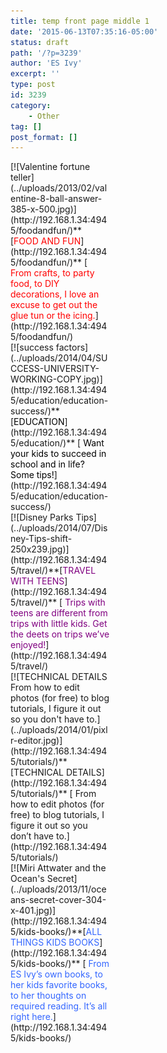 ```yaml
---
title: temp front page middle 1
date: '2015-06-13T07:35:16-05:00'
status: draft
path: '/?p=3239'
author: 'ES Ivy'
excerpt: ''
type: post
id: 3239
category:
    - Other
tag: []
post_format: []
---
```

<div class="wp-caption alignleft" id="attachment_1173" style="width: 160px">[![Valentine fortune teller](../uploads/2013/02/valentine-8-ball-answer-385-x-500.jpg)](http://192.168.1.34:4945/foodandfun/)**[<span style="color: #ff0000;">FOOD AND FUN</span>](http://192.168.1.34:4945/foodandfun/)**  
 [ <span style="color: #ff0000;">From crafts, to party food, to DIY decorations, I love an excuse to get out the glue tun or the icing.</span>](http://192.168.1.34:4945/foodandfun/)

</div><div class="wp-caption alignleft" id="attachment_2028" style="width: 160px">[![success factors](../uploads/2014/04/SUCCESS-UNIVERSITY-WORKING-COPY.jpg)](http://192.168.1.34:4945/education/education-success/)**[<span style="color: #000000;">EDUCATION</span>](http://192.168.1.34:4945/education/)**  
 [ <span style="color: #000000;">Want your kids to succeed in school and in life? Some tips!</span>](http://192.168.1.34:4945/education/education-success/)

</div><div class="wp-caption alignleft" id="attachment_2253" style="width: 160px">[![Disney Parks Tips](../uploads/2014/07/Disney-Tips-shift-250x239.jpg)](http://192.168.1.34:4945/travel/)**[<span style="color: #800080;">TRAVEL WITH TEENS</span>](http://192.168.1.34:4945/travel/)**  
[ <span style="color: #800080;"> Trips with teens are different from trips with little kids. Get the deets on trips we’ve enjoyed!</span>](http://192.168.1.34:4945/travel/)

</div><div class="wp-caption alignleft" id="attachment_1317" style="width: 160px">[![TECHNICAL DETAILS From how to edit photos (for free) to blog tutorials, I figure it out so you don't have to.](../uploads/2014/01/pixlr-editor.jpg)](http://192.168.1.34:4945/tutorials/)**[TECHNICAL DETAILS](http://192.168.1.34:4945/tutorials/)**  
[ From how to edit photos (for free) to blog tutorials, I figure it out so you don’t have to.](http://192.168.1.34:4945/tutorials/)

</div><div class="wp-caption alignleft" id="attachment_1223" style="width: 160px">[![Miri Attwater and the Ocean's Secret](../uploads/2013/11/oceans-secret-cover-304-x-401.jpg)](http://192.168.1.34:4945/kids-books/)**[<span style="color: #3366ff;">ALL THINGS KIDS BOOKS</span>](http://192.168.1.34:4945/kids-books/)**  
[ <span style="color: #3366ff;">From ES Ivy’s own books, to her kids favorite books, to her thoughts on required reading. It’s all right here.</span>](http://192.168.1.34:4945/kids-books/)

</div>